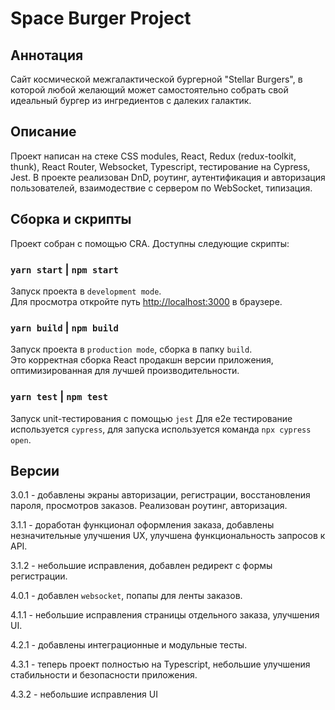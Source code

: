 # Space Burger Project

## Аннотация 

Сайт космической межгалактической бургерной "Stellar Burgers", в которой любой желающий может самостоятельно собрать свой идеальный бургер из ингредиентов с далеких галактик.

## Описание

Проект написан на стеке CSS modules, React, Redux (redux-toolkit, thunk), React Router, Websocket, Typescript, тестирование на Cypress, Jest. В проекте реализован DnD, роутинг, аутентификация и авторизация пользователей, взаимодествие с сервером по WebSocket, типизация.

## Сборка и скрипты

Проект собран с помощью CRA. Доступны следующие скрипты:

### `yarn start` | `npm start`

Запуск проекта в ```development mode```.\
Для просмотра откройте путь [http://localhost:3000](http://localhost:3000) в браузере.

### `yarn build` | `npm build`

Запуск проекта в ```production mode```, сборка в папку `build`.\
Это корректная сборка React продакшн версии приложения, оптимизированная для лучшей производительности.

### `yarn test` | `npm test`

Запуск unit-тестирования с помощью ```jest```
Для e2e тестирование используется ```cypress```, для запуска используется команда ```npx cypress open```.


## Версии

3.0.1 - добавлены экраны авторизации, регистрации, восстановления пароля, просмотров заказов. Реализован роутинг, авторизация.

3.1.1 - доработан функционал оформления заказа, добавлены незначительные улучшения UX, улучшена функциональность запросов к API.

3.1.2 - небольшие исправления, добавлен редирект с формы регистрации.

4.0.1 - добавлен ```websocket```, попапы для ленты заказов.

4.1.1 - небольшие исправления страницы отдельного заказа, улучшения UI.

4.2.1 - добавлены интеграционные и модульные тесты.

4.3.1 - теперь проект полностью на Typescript, небольшие улучшения стабильности и безопасности приложения.

4.3.2 - небольшие исправления UI
